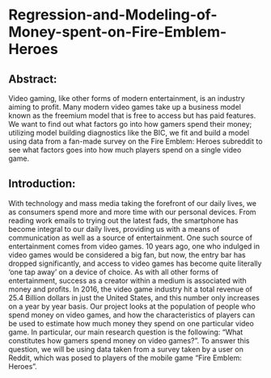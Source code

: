 # Regression-and-Modeling-of-Money-spent-on-Fire-Emblem-Heroes
## Abstract: 
Video gaming, like other forms of modern entertainment, is an industry aiming to profit. Many modern video games take up a business model known as the freemium model that is free to access but has paid features. We want to find out what factors go into how gamers spend their money; utilizing model building diagnostics like the BIC, we fit and build a model using data from a fan-made survey on the Fire Emblem: Heroes subreddit to see what factors goes into how much players spend on a single video game.

## Introduction:
With technology and mass media taking the forefront of our daily lives, we as consumers spend more and more time with our personal devices. From reading work emails to trying out the latest fads, the smartphone has become integral to our daily lives, providing us with a means of communication as well as a source of entertainment. One such source of entertainment comes from video games. 10 years ago, one who indulged in video games would be considered a big fan, but now, the entry bar has dropped significantly, and access to video games has become quite literally ‘one tap away’ on a device of choice. As with all other forms of entertainment, success as a creator within a medium is associated with money and profits. In 2016, the video game industry hit a total revenue of 25.4 Billion dollars in just the United States, and this number only increases on a year by year basis. Our project looks at the population of people who spend money on video games, and how the characteristics of players can be used to estimate how much money they spend on one particular video game. In particular, our main research question is the following: “What constitutes how gamers spend money on video games?”. To answer this question, we will  be using data taken from a survey taken by a user on Reddit, which was posed to players of the mobile game “Fire Emblem: Heroes”. 
